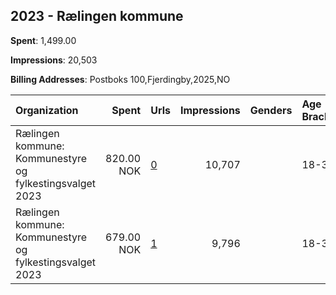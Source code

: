 ## 2023 - Rælingen kommune 
**Spent**: 1,499.00

**Impressions**: 20,503

**Billing Addresses**: Postboks 100,Fjerdingby,2025,NO

|Organization|Spent|Urls|Impressions|Genders|Age Brackets|Country Codes|
|:---|---:|:---|---:|:---|:---|:---|
|Rælingen kommune: Kommunestyre og fylkestingsvalget 2023|820.00 NOK|[0](https://www.snap.com/political-ads/asset/cef89dbd174fc286847c7d3a0c44273476f1ce1d2e3830dee9f34b44925bf8a1?mediaType=mp4)|10,707||18-30|norway|
|Rælingen kommune: Kommunestyre og fylkestingsvalget 2023|679.00 NOK|[1](https://www.snap.com/political-ads/asset/860cf9c9f34bbd01182ce2e9beede25e8594d2437f587ad8da4f28536a000b06?mediaType=mp4)|9,796||18-30|norway|
